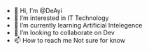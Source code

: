 - 👋 Hi, I’m @DeAyi
- 👀 I’m interested in IT Technology
- 🌱 I’m currently learning Artificial Intelegence
- 💞️ I’m looking to collaborate on Dev
- 📫 How to reach me Not sure for know

<!---
DeAyi/DeAyi is a ✨ special ✨ repository because its `README.md` (this file) appears on your GitHub profile.
You can click the Preview link to take a look at your changes.
--->
